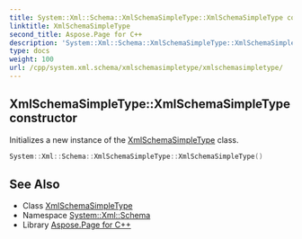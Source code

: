 ```yaml
---
title: System::Xml::Schema::XmlSchemaSimpleType::XmlSchemaSimpleType constructor
linktitle: XmlSchemaSimpleType
second_title: Aspose.Page for C++
description: 'System::Xml::Schema::XmlSchemaSimpleType::XmlSchemaSimpleType constructor. Initializes a new instance of the XmlSchemaSimpleType class in C++.'
type: docs
weight: 100
url: /cpp/system.xml.schema/xmlschemasimpletype/xmlschemasimpletype/
---
```

## XmlSchemaSimpleType::XmlSchemaSimpleType constructor


Initializes a new instance of the [XmlSchemaSimpleType](../) class.

```cpp
System::Xml::Schema::XmlSchemaSimpleType::XmlSchemaSimpleType()
```

## See Also

* Class [XmlSchemaSimpleType](../)
* Namespace [System::Xml::Schema](../../)
* Library [Aspose.Page for C++](../../../)
